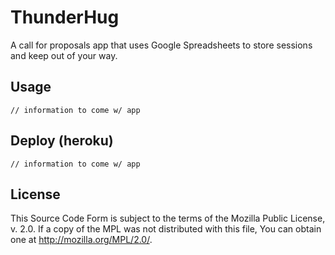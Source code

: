 # ThunderHug
A call for proposals app that uses Google Spreadsheets to store sessions and
keep out of your way.

## Usage

	// information to come w/ app

## Deploy (heroku)

	// information to come w/ app

## License
This Source Code Form is subject to the terms of the Mozilla Public License,
v. 2.0. If a copy of the MPL was not distributed with this file, You can obtain
one at <http://mozilla.org/MPL/2.0/>.
